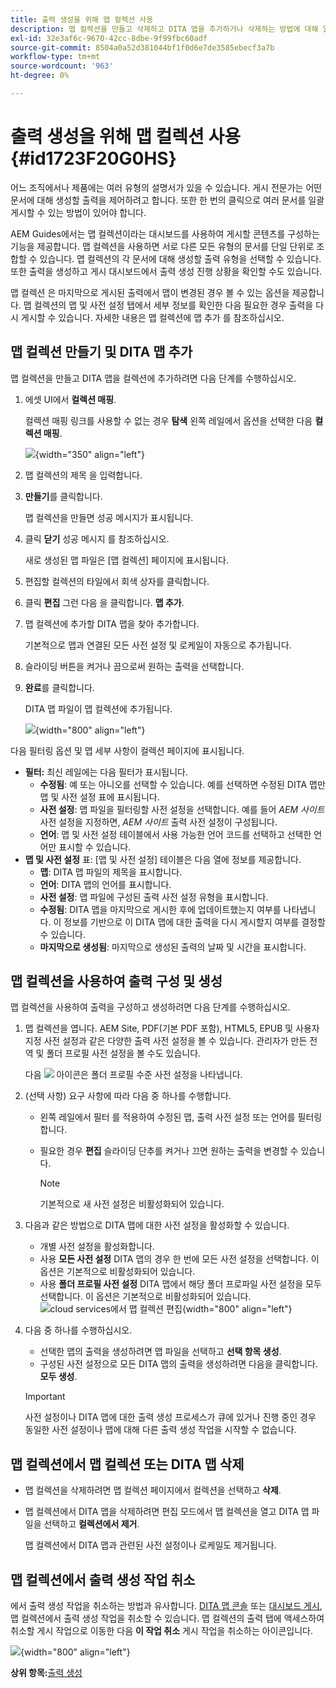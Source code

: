 ```yaml
---
title: 출력 생성을 위해 맵 컬렉션 사용
description: 맵 컬렉션을 만들고 삭제하고 DITA 맵을 추가하거나 삭제하는 방법에 대해 알아봅니다. AEM Guides의 맵 컬렉션에서 출력 생성 작업을 구성, 생성 및 취소합니다.
exl-id: 32e3af6c-9670-42cc-8dbe-9f99fbc60adf
source-git-commit: 8504a0a52d381044bf1f0d6e7de3585ebecf3a7b
workflow-type: tm+mt
source-wordcount: '963'
ht-degree: 0%

---
```


# 출력 생성을 위해 맵 컬렉션 사용 {#id1723F20G0HS}

어느 조직에서나 제품에는 여러 유형의 설명서가 있을 수 있습니다. 게시 전문가는 어떤 문서에 대해 생성할 출력을 제어하려고 합니다. 또한 한 번의 클릭으로 여러 문서를 일괄 게시할 수 있는 방법이 있어야 합니다.

AEM Guides에서는 맵 컬렉션이라는 대시보드를 사용하여 게시할 콘텐츠를 구성하는 기능을 제공합니다. 맵 컬렉션을 사용하면 서로 다른 모든 유형의 문서를 단일 단위로 조합할 수 있습니다. 맵 컬렉션의 각 문서에 대해 생성할 출력 유형을 선택할 수 있습니다. 또한 출력을 생성하고 게시 대시보드에서 출력 생성 진행 상황을 확인할 수도 있습니다.

맵 컬렉션 은 마지막으로 게시된 출력에서 맵이 변경된 경우 볼 수 있는 옵션을 제공합니다. 맵 컬렉션의 맵 및 사전 설정 탭에서 세부 정보를 확인한 다음 필요한 경우 출력을 다시 게시할 수 있습니다. 자세한 내용은 맵 컬렉션에 맵 추가 를 참조하십시오.

## 맵 컬렉션 만들기 및 DITA 맵 추가

맵 컬렉션을 만들고 DITA 맵을 컬렉션에 추가하려면 다음 단계를 수행하십시오.

1. 에셋 UI에서 **컬렉션 매핑**.

   컬렉션 매핑 링크를 사용할 수 없는 경우 **탐색** 왼쪽 레일에서 옵션을 선택한 다음 **컬렉션 매핑**.

   ![](images/access-map-collection-left-rail.png){width="350" align="left"}

1. 맵 컬렉션의 제목 을 입력합니다.
1. **만들기**&#x200B;를 클릭합니다.

   맵 컬렉션을 만들면 성공 메시지가 표시됩니다.

1. 클릭 **닫기** 성공 메시지 를 참조하십시오.

   새로 생성된 맵 파일은 [맵 컬렉션] 페이지에 표시됩니다.

1. 편집할 컬렉션의 타일에서 회색 상자를 클릭합니다.
1. 클릭 **편집** 그런 다음 을 클릭합니다. **맵 추가**.
1. 맵 컬렉션에 추가할 DITA 맵을 찾아 추가합니다.

   기본적으로 맵과 연결된 모든 사전 설정 및 로케일이 자동으로 추가됩니다.

1. 슬라이딩 버튼을 켜거나 끔으로써 원하는 출력을 선택합니다.
1. **완료**&#x200B;를 클릭합니다.

   DITA 맵 파일이 맵 컬렉션에 추가됩니다.

   ![](images/maps_presets_62_63.png){width="800" align="left"}

다음 필터링 옵션 및 맵 세부 사항이 컬렉션 페이지에 표시됩니다.

- **필터:** 최신 레일에는 다음 필터가 표시됩니다.
   - **수정됨**: 예 또는 아니오를 선택할 수 있습니다. 예를 선택하면 수정된 DITA 맵만 맵 및 사전 설정 표에 표시됩니다.
   - **사전 설정**: 맵 파일을 필터링할 사전 설정을 선택합니다. 예를 들어 *AEM 사이트* 사전 설정을 지정하면, *AEM 사이트* 출력 사전 설정이 구성됩니다.
   - **언어**: 맵 및 사전 설정 테이블에서 사용 가능한 언어 코드를 선택하고 선택한 언어만 표시할 수 있습니다.
- **맵 및 사전 설정** 표: [맵 및 사전 설정] 테이블은 다음 열에 정보를 제공합니다.
   - **맵**: DITA 맵 파일의 제목을 표시합니다.
   - **언어**: DITA 맵의 언어를 표시합니다.
   - **사전 설정**: 맵 파일에 구성된 출력 사전 설정 유형을 표시합니다.
   - **수정됨**: DITA 맵을 마지막으로 게시한 후에 업데이트했는지 여부를 나타냅니다. 이 정보를 기반으로 이 DITA 맵에 대한 출력을 다시 게시할지 여부를 결정할 수 있습니다.
   - **마지막으로 생성됨**: 마지막으로 생성된 출력의 날짜 및 시간을 표시합니다.

## 맵 컬렉션을 사용하여 출력 구성 및 생성

맵 컬렉션을 사용하여 출력을 구성하고 생성하려면 다음 단계를 수행하십시오.

1. 맵 컬렉션을 엽니다. AEM Site, PDF(기본 PDF 포함), HTML5, EPUB 및 사용자 지정 사전 설정과 같은 다양한 출력 사전 설정을 볼 수 있습니다. 관리자가 만든 전역 및 폴더 프로필 사전 설정을 볼 수도 있습니다.

   다음 ![](images/global-preset-icon.svg) 아이콘은 폴더 프로필 수준 사전 설정을 나타냅니다.
1. \(선택 사항\) 요구 사항에 따라 다음 중 하나를 수행합니다.
   - 왼쪽 레일에서 필터 를 적용하여 수정된 맵, 출력 사전 설정 또는 언어를 필터링합니다.
   - 필요한 경우 **편집** 슬라이딩 단추를 켜거나 끄면 원하는 출력을 변경할 수 있습니다.



     >[!NOTE]
     >  
     > 기본적으로 새 사전 설정은 비활성화되어 있습니다.

1. 다음과 같은 방법으로 DITA 맵에 대한 사전 설정을 활성화할 수 있습니다.

   - 개별 사전 설정을 활성화합니다.
   - 사용 **모든 사전 설정** DITA 맵의 경우 한 번에 모든 사전 설정을 선택합니다. 이 옵션은 기본적으로 비활성화되어 있습니다.
   - 사용 **폴더 프로필 사전 설정** DITA 맵에서 해당 폴더 프로파일 사전 설정을 모두 선택합니다. 이 옵션은 기본적으로 비활성화되어 있습니다.
     ![cloud services에서 맵 컬렉션 편집](images/edit-map-collection-cs.png){width="800" align="left"}



1. 다음 중 하나를 수행하십시오.

   - 선택한 맵의 출력을 생성하려면 맵 파일을 선택하고 **선택 항목 생성**.
   - 구성된 사전 설정으로 모든 DITA 맵의 출력을 생성하려면 다음을 클릭합니다. **모두 생성**.
   >[!IMPORTANT]
   >
   > 사전 설정이나 DITA 맵에 대한 출력 생성 프로세스가 큐에 있거나 진행 중인 경우 동일한 사전 설정이나 맵에 대해 다른 출력 생성 작업을 시작할 수 없습니다.


## 맵 컬렉션에서 맵 컬렉션 또는 DITA 맵 삭제

- 맵 컬렉션을 삭제하려면 맵 컬렉션 페이지에서 컬렉션을 선택하고 **삭제**.
- 맵 컬렉션에서 DITA 맵을 삭제하려면 편집 모드에서 맵 컬렉션을 열고 DITA 맵 파일을 선택하고 **컬렉션에서 제거**.

  맵 컬렉션에서 DITA 맵과 관련된 사전 설정이나 로케일도 제거됩니다.


## 맵 컬렉션에서 출력 생성 작업 취소

에서 출력 생성 작업을 취소하는 방법과 유사합니다. [DITA 맵 콘솔](generate-output-for-a-dita-map.md#id2061H100T5Z) 또는 [대시보드 게시](generate-output-publish-dashboard.md#), 맵 컬렉션에서 출력 생성 작업을 취소할 수 있습니다. 맵 컬렉션의 출력 탭에 액세스하여 취소할 게시 작업으로 이동한 다음 **이 작업 취소** 게시 작업을 취소하는 아이콘입니다.

![](images/cancel-publish-task-map-collection.png){width="800" align="left"}

**상위 항목:**[&#x200B;출력 생성](generate-output.md)
